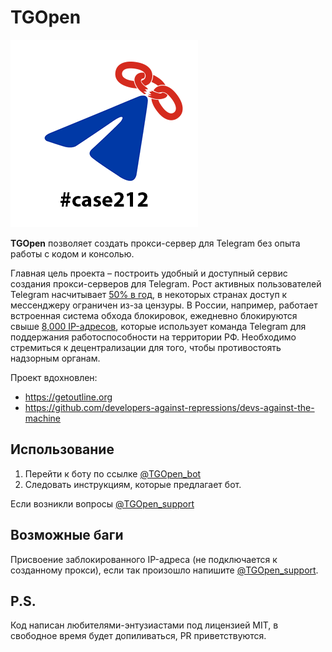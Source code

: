 # TGOpen
[![logo](/logo/logo.png)](https://github.com/Bypass-Engine/TGOpen)

**TGOpen** позволяет создать прокси-сервер для Telegram без опыта работы с кодом и консолью.

Главная цель проекта – построить удобный и доступный сервис создания прокси-серверов для Telegram. Рост активных пользователей Telegram насчитывает [50% в год](https://telega.one/durov/110), в некоторых странах доступ к мессенджеру ограничен из-за цензуры. В России, например, работает встроенная система обхода блокировок, ежедневно блокируются свыше [8,000 IP-адресов](https://usher2.club), которые использует команда Telegram для поддержания работоспособности на территории РФ. Необходимо стремиться к децентрализации для того, чтобы противостоять надзорным органам.

Проект вдохновлен:
- https://getoutline.org
- https://github.com/developers-against-repressions/devs-against-the-machine

## Использование
1. Перейти к боту по ссылке [@TGOpen_bot](https://telega.one/TGOpen_bot)
2. Следовать инструкциям, которые предлагает бот.

Если возникли вопросы [@TGOpen_support](https://telega.one/TGOpen_support)

## Возможные баги
Присвоение заблокированного IP-адреса (не подключается к созданному прокси), если так произошло напишите [@TGOpen_support](https://telega.one/TGOpen_support).

## P.S.
Код написан любителями-энтузиастами под лицензией MIT, в свободное время будет допиливаться, PR приветствуются.
